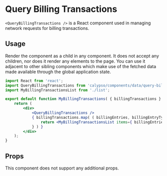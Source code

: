 # Query Billing Transactions

`<QueryBillingTransactions />` is a React component used in managing network requests for billing transactions.

## Usage

Render the component as a child in any component. It does not accept any children, nor does it render any elements to the page. You can use it adjacent to other sibling components which make use of the fetched data made available through the global application state.

```jsx
import React from 'react';
import QueryBillingTransactions from 'calypso/components/data/query-billing-transactions';
import MyBillingTransactionsList from './list';

export default function MyBillingTransactions( { billingTransactions } ) {
	return (
		<div>
			<QueryBillingTransactions />
			{ billingTransactions.map( ( billingEntries, billingEntryType ) => {
				return <MyBillingTransactionsList items={ billingEntries } />;
			} ) }
		</div>
	);
}
```

## Props

This component does not support any additional props.
